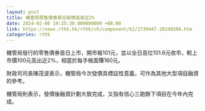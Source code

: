 ```yaml
---
layout: post
title: 機管局零售債券首日掛牌高收近2%
date: 2024-02-06 19:25:30.000000000 +08:00
link: https://news.rthk.hk/rthk/ch/component/k2/1739447-20240206.htm
categories: rthk
---
```


機管局發行的零售債券首日上市，開市報101元，並以全日高位101.6元收市，較上市價100元高出近2%，相當於每手帳面賺160元。

財政司司長陳茂波表示，機管局今次發債具標誌性意義，可作為其他大型項目融資的參考。

機管局則表示，發債後融資計劃大致完成，又指有信心三跑餘下項目在今年內完成。
